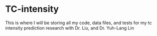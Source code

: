# TC-intensity
This is where I will be storing all my code, data files, and tests for my tc intensity prediction research with Dr. Liu, and Dr. Yuh-Lang Lin
